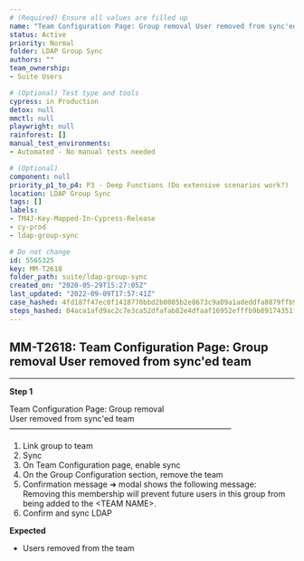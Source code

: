 ```yaml
---
# (Required) Ensure all values are filled up
name: "Team Configuration Page: Group removal User removed from sync'ed team"
status: Active
priority: Normal
folder: LDAP Group Sync
authors: ""
team_ownership: 
- Suite Users

# (Optional) Test type and tools
cypress: in Production
detox: null
mmctl: null
playwright: null
rainforest: []
manual_test_environments: 
- Automated - No manual tests needed

# (Optional)
component: null
priority_p1_to_p4: P3 - Deep Functions (Do extensive scenarios work?)
location: LDAP Group Sync
tags: []
labels: 
- TM4J-Key-Mapped-In-Cypress-Release
- cy-prod
- ldap-group-sync

# Do not change
id: 5565325
key: MM-T2618
folder_path: suite/ldap-group-sync
created_on: "2020-05-29T15:27:05Z"
last_updated: "2022-09-09T17:57:41Z"
case_hashed: 4fd187f47ec0f1418770bbd2b0085b2e8673c9a09a1adeddfa8879ffb927b6f36019eda6ad75cefdb9419a2bc902d0de
steps_hashed: 04aca1afd9ac2c7e3ca52dfafab82e4dfaaf16952efffb9b89174351fd3bde65717d318184c124ab3ed56e720337c8ad
---
```


## MM-T2618: Team Configuration Page: Group removal User removed from sync'ed team

---

**Step 1**

Team Configuration Page: Group removal\
User removed from sync'ed team\
————————————————————————————

1. Link group to team
2. Sync
3. On Team Configuration page, enable sync
4. On the Group Configuration section, remove the team
5. Confirmation message ➜ modal shows the following message:
   \
   Removing this membership will prevent future users in this group from being added to the \<TEAM NAME>.
6. Confirm and sync LDAP

**Expected**

- Users removed from the team
